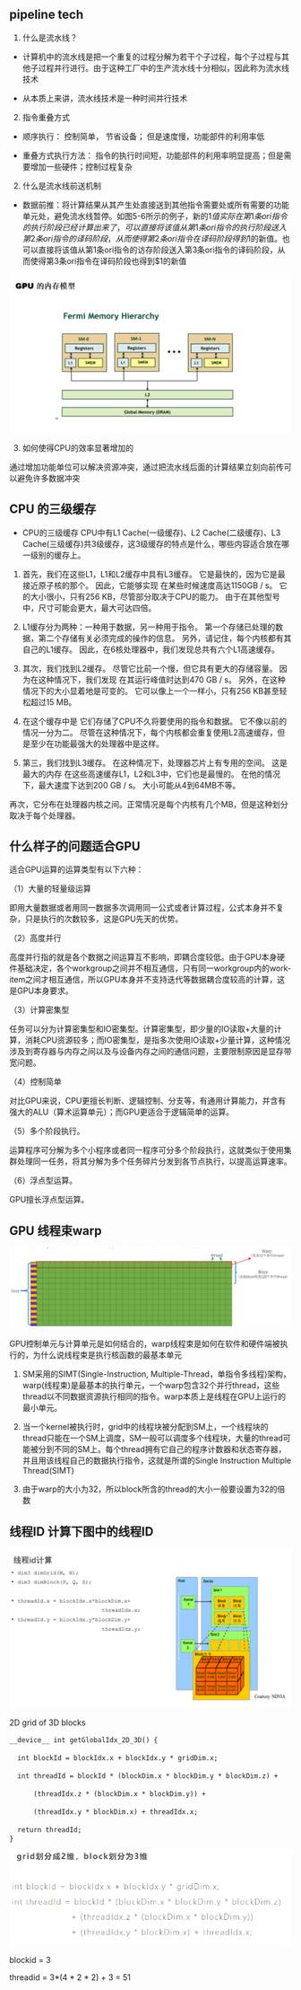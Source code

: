 ## pipeline tech

1. 什么是流水线？

* 计算机中的流水线是把一个重复的过程分解为若干个子过程，每个子过程与其他子过程并行进行。由于这种工厂中的生产流水线十分相似，因此称为流水线技术

* 从本质上来讲，流水线技术是一种时间并行技术

2. 指令重叠方式

* 顺序执行： 控制简单， 节省设备； 但是速度慢，功能部件的利用率低

* 重叠方式执行方法： 指令的执行时间短，功能部件的利用率明显提高；但是需要增加一些硬件；控制过程复杂

2. 什么是流水线前送机制

* 数据前推：将计算结果从其产生处直接送到其他指令需要处或所有需要的功能单元处，避免流水线暂停。如图5-6所示的例子，新的$1值实际在第1条ori指令的执行阶段已经计算出来了，可以直接将该值从第1条ori指令的执行阶段送入第2条ori指令的译码阶段，从而使得第2条ori指令在译码阶段得到$1的新值。也可以直接将该值从第1条ori指令的访存阶段送入第3条ori指令的译码阶段，从而使得第3条ori指令在译码阶段也得到$1的新值

![student work 08](../Image/4.png)

3. 如何使得CPU的效率显著增加的

通过增加功能单位可以解决资源冲突，通过把流水线后面的计算结果立刻向前传可以避免许多数据冲突


## CPU 的三级缓存

* CPU的三级缓存
CPU中有L1 Cache(一级缓存)、L2 Cache(二级缓存)、L3 Cache(三级缓存)共3级缓存，这3级缓存的特点是什么，哪些内容适合放在哪一级别的缓存上。

1. 首先，我们在这些L1，L1和L2缓存中具有L3缓存。 它是最快的，因为它是最接近原子核的那个。 因此，它能够实现 在某些时候速度高达1150GB / s。 它的大小很小，只有256 KB，尽管部分取决于CPU的能力。 由于在其他型号中，尺寸可能会更大，最大可达四倍。

2. L1缓存分为两种：一种用于数据，另一种用于指令。 第一个存储已处理的数据，第二个存储有关必须完成的操作的信息。 另外，请记住，每个内核都有其自己的L1缓存。 因此，在6核处理器中，我们发现总共有六个L1高速缓存。

3. 其次，我们找到L2缓存。 尽管它比前一个慢，但它具有更大的存储容量。 因为在这种情况下，我们发现 在其运行峰值时达到470 GB / s。 另外，在这种情况下的大小显着地是可变的。 它可以像上一个一样小，只有256 KB甚至轻松超过15 MB。

4. 在这个缓存中是 它们存储了CPU不久将要使用的指令和数据。 它不像以前的情况一分为二。 尽管在这种情况下，每个内核都会重复使用L2高速缓存，但是至少在功能最强大的处理器中是这样。

5. 第三，我们找到L3缓存。 在这种情况下，处理器芯片上有专用的空间。 这是最大的内存 在这些高速缓存L1，L2和L3中，它们也是最慢的。 在他的情况下，最大速度下达到200 GB / s。 大小可能从4到64MB不等。

再次，它分布在处理器内核之间。正常情况是每个内核有几个MB，但是这种划分取决于每个处理器。

## 什么样子的问题适合GPU

适合GPU运算的运算类型有以下六种：

（1）大量的轻量级运算

即用大量数据或者用同一数据多次调用同一公式或者计算过程，公式本身并不复杂，只是执行的次数较多，这是GPU先天的优势。

（2）高度并行

高度并行指的就是各个数据之间运算互不影响，即耦合度较低。由于GPU本身硬件基础决定，各个workgroup之间并不相互通信，只有同一workgroup内的work-item之间才相互通信，所以GPU本身并不支持迭代等数据耦合度较高的计算，这是GPU本身要求。

（3）计算密集型

任务可以分为计算密集型和IO密集型。计算密集型，即少量的IO读取+大量的计算，消耗CPU资源较多；而IO密集型，是指多次使用IO读取+少量计算，这种情况涉及到寄存器与内存之间以及与设备内存之间的通信问题，主要限制原因是显存带宽问题。

（4）控制简单

对比GPU来说，CPU更擅长判断、逻辑控制、分支等，有通用计算能力，并含有强大的ALU（算术运算单元）；而GPU更适合于逻辑简单的运算。

（5）多个阶段执行。

运算程序可分解为多个小程序或者同一程序可分多个阶段执行，这就类似于使用集群处理同一任务，将其分解为多个任务碎片分发到各节点执行，以提高运算速率。

（6）浮点型运算。

GPU擅长浮点型运算。


## GPU 线程束warp 


![student work 05](../Image/2.png)


GPU控制单元与计算单元是如何结合的，warp线程束是如何在软件和硬件端被执行的，为什么说线程束是执行核函数的最基本单元

1. SM采用的SIMT(Single-Instruction, Multiple-Thread，单指令多线程)架构，warp(线程束)是最基本的执行单元，一个warp包含32个并行thread，这些thread以不同数据资源执行相同的指令。warp本质上是线程在GPU上运行的最小单元。

2. 当一个kernel被执行时，grid中的线程块被分配到SM上，一个线程块的thread只能在一个SM上调度，SM一般可以调度多个线程块，大量的thread可能被分到不同的SM上。每个thread拥有它自己的程序计数器和状态寄存器，并且用该线程自己的数据执行指令，这就是所谓的Single Instruction Multiple Thread(SIMT)

3. 由于warp的大小为32，所以block所含的thread的大小一般要设置为32的倍数


## 线程ID 计算下图中的线程ID


![student work 04](../Image/1.png)


 2D grid of 3D blocks

```
__device__ int getGlobalIdx_2D_3D() {

  int blockId = blockIdx.x + blockIdx.y * gridDim.x;

  int threadId = blockId * (blockDim.x * blockDim.y * blockDim.z) +

      (threadIdx.z * (blockDim.x * blockDim.y)) +

      (threadIdx.y * blockDim.x) + threadIdx.x;

  return threadId;
}
```


![student work 06](../Image/3.png)


blockid = 3

threadid = 3*(4 * 2 * 2) + 3 = 51
